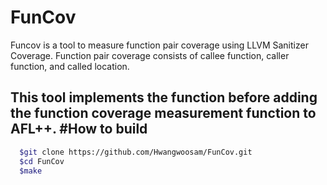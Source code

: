 # FunCov
Funcov is a tool to measure function pair coverage using LLVM Sanitizer Coverage.
Function pair coverage consists of callee function, caller function, and called location.

This tool implements the function before adding the function coverage measurement function to AFL++.
#How to build
------------------------------------
```bash  
  $git clone https://github.com/Hwangwoosam/FunCov.git
  $cd FunCov
  $make
```
